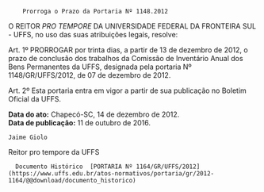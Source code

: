         Prorroga o Prazo da Portaria Nº 1148.2012  

O REITOR *PRO TEMPORE* DA UNIVERSIDADE FEDERAL DA FRONTEIRA SUL - UFFS, no uso das suas atribuições legais, resolve:

 Art. 1º PRORROGAR por trinta dias, a partir de 13 de dezembro de 2012, o prazo de conclusão dos trabalhos da Comissão de Inventário Anual dos Bens Permanentes da UFFS, designada pela portaria Nº 1148/GR/UFFS/2012, de 07 de dezembro de 2012.

 Art. 2º Esta portaria entra em vigor a partir de sua publicação no Boletim Oficial da UFFS.

  

   **Data do ato:** Chapecó-SC, 14 de dezembro de 2012.   
 **Data de publicação:**  11 de outubro de 2016. 

    Jaime Giolo    
 Reitor pro tempore da UFFS 

      Documento Histórico  [PORTARIA Nº 1164/GR/UFFS/2012](https://www.uffs.edu.br/atos-normativos/portaria/gr/2012-1164/@@download/documento_historico)     
      